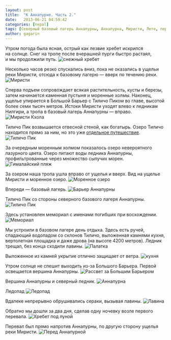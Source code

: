 ```yaml
---
layout: post
title:  "К Аннапурне. Часть 2."
date:   2013-06-21 04:59:42
categories: [nepal]
tags: [Северный базовый лагерь Аннапурны, Аннапурна, Миристи, Лете, перевал 27 апреля, Талобугин, Моренные озера, Ледник]
author: gagarin
---
```



Утром погода была ясная, острый как лезвие хребет искрился на&#160;солнце. Снег на&#160;тропе после вчерашней пурги быстро растаял, и&#160;мы&#160;продолжили путь.
![снежный хребет](snezhnyy-khrebet.jpg)   

Несколько часов резко спускались вниз, пока не&#160;оказались в&#160;ущельи реки Миристи, отсюда к&#160;базовому лагерю&#160;&#8212; вверх по&#160;течению реки.
![Миристи](miristi.jpg)   

Сперва подъем сопровождает всякая растительность, кусты и&#160;березы, затем начинается каменная пустыня и&#160;моренные холмы. Наконец, ущелье упирается в&#160;Большой Барьер с&#160;Тиличо Пиком во&#160;главе, высотой более семи тысяч метров. Истоки Миристи уходят влево к&#160;ледникам Нилгири, а&#160;тропа в&#160;базовый лагерь Аннапурны&#160;&#8212; вправо.
![Миристи Кхола](miristi-kkhola.jpg)   

Тиличо Пик возвышается отвесной стеной, как богатырь. Озеро Тиличо находится прямо за&#160;ним, но&#160;это уже [отдельное путешествие](http://gaziga.com/tags/%D0%9E%D0%B7%D0%B5%D1%80%D0%BE%20%D0%A2%D0%B8%D0%BB%D0%B8%D1%87%D0%BE%20%D1%87%D0%B5%D1%80%D0%B5%D0%B7%20%D0%BF%D0%B5%D1%80%D0%B5%D0%B2%D0%B0%D0%BB%20%D0%9C%D0%B5%D1%81%D0%BE%D0%BA%D0%B0%D0%BD%D1%82%D0%BE "Озеро Тиличо через перевал Месоканто").
![Тиличо Пик](tilicho-pik.jpg)   

За&#160;очередным моренным холмом показалось озеро невероятного лазурного цвета. Озеро питают воды ледника Аннапурны, профильтрованные через множество сыпучих морен.
![Гималайский пляж](gimalayskiy-plyazh.jpg)   

За&#160;озером наша тропа ушла вправо от&#160;ущелья и&#160;вверх. Вид на&#160;ущелье Миристи и&#160;моренное озеро.
![Моренное озеро](morennoe-ozero.jpg)   

Впереди&#160;&#8212; базовый лагерь.
![Барьер Аннапурны](bar'er-annapurny.jpg)   

Тиличо Пик со&#160;стороны северного базового лагеря Аннапурны.
![Тиличо Пик](tilicho-pik-2.jpg)   

Здесь установлен мемориал с&#160;именами погибших при восхождении.
![Мемориал](memorial.jpg)   

Мы&#160;устроили в&#160;базовом лагере день отдыха. Здесь есть ручей, спадающий водопадом со&#160;склонов Тиличо, выложенная камнями кухня, вертолетная площадка и&#160;даже дрова (на&#160;высоте 4200&#160;метров). Ледник трещал, без конца сходили лавины.
![Палатка](palatka.jpg)   

Выложенное из&#160;камней укрытие отлично защищает от&#160;ветра.
![кухня](kukhnya.jpg)   

Утром солнце не&#160;спешит выходить из-за Большого Барьера. Первой освещается вершина Аннапурны.
![Рассвет за Большим Барьером](rassvet-za-bol'shim-bar'erom.jpg)   

Вершина Аннапурны и&#160;северный ледник.
![Аннапурна](annapurna.jpg)   

Ледопад
![Ледопад](ledopad.jpg)   

Вдалеке непрерывно обрушивались сераки, вызывая лавины.
![Лавина](lavina.jpg)   

Обратно мы&#160;дошли за&#160;два дня, сделав одну ночевку возле первого перевала.
![Хребет под луной](khrebet-pod-lunoy.jpg)   

Перевал был прямо напротив Аннапурны, по&nbsp;другую сторону ущелья реки Миристи.
![Перед Аннапурной](pered-annapurnoy.jpg)   
